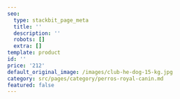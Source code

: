 ```yaml
---
seo:
  type: stackbit_page_meta
  title: ''
  description: ''
  robots: []
  extra: []
template: product
id: ''
price: '212'
default_original_image: /images/club-he-dog-15-kg.jpg
category: src/pages/category/perros-royal-canin.md
featured: false
---
```

